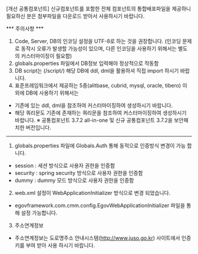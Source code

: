 [개선 공통컴포넌트]
신규컴포넌트를 포함한 전체 컴포넌트의 통합배포파일을 제공하니 필요하신 분은 첨부파일을 다운로드 받아서 사용하시기 바랍니다.

*** 주의사항 ***
1. Code, Server, DB의 인코딩 설정을 UTF-8로 하는 것을 권장합니다.
(인코딩 문제로 동작시 오류가 발생할 가능성이 있으며, 다른 인코딩을 사용하기 위해서는 별도의 커스터마이징이 필요함)
2.  globals.properties 파일에서 DB정보 입력해야 정상적으로 작동함
3. DB script는 (/script/) 해당 DB에 ddl, dml을 활용하셔 직접 import 하시기 바랍니다.
4. 표준프레임워크에서 제공하는 5종(alitbase, cubrid, mysql, oracle, tibero) 이외에 DB에 사용하기 위해서는
 - 기존에 있는 ddl, dml을 참조하여 커스터마이징하여  생성하시기 바랍니다.
 - 해당 쿼리문도 기존에 존재하는 쿼리문을 참조하여 커스터마이징하여 생성하시기 바랍니다.
※  공통컴포넌트 3.7.2 all-in-one 및 신규 공통컴포넌트 3.7.2을 보안패치한 버전입니다.
----------------------------------------------------------------------------------------------------
1) globals.properties  파일에 Globals.Auth 통해 동적으로 인증방식 변경이 가능 합니다.
- session : 세션 방식으로 사용자 권한을 인증함
- security : spring security 방식으로 사용자 권한을 인증함
- dummy : dummy 모드 방식으로 사용자 권한을 인증함
2) web.xml 설정이 WebApplicationInitializer 방식으로 변경 되었습니다.
- egovframework.com.cmm.config.EgovWebApplicationInitializer 파일을 통해 설정 가능합니다.
3) 주소연계정보
- 주소연계정보는 도로명주소 안내시스템(http://www.juso.go.kr) 사이트에서 인증키를 부여 받아 사용 하시기 바랍니다.